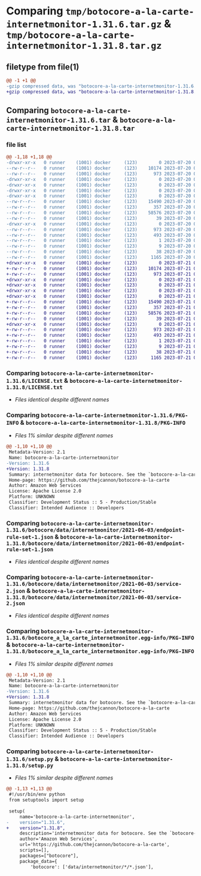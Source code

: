 # Comparing `tmp/botocore-a-la-carte-internetmonitor-1.31.6.tar.gz` & `tmp/botocore-a-la-carte-internetmonitor-1.31.8.tar.gz`

## filetype from file(1)

```diff
@@ -1 +1 @@
-gzip compressed data, was "botocore-a-la-carte-internetmonitor-1.31.6.tar", last modified: Thu Jul 20 01:20:18 2023, max compression
+gzip compressed data, was "botocore-a-la-carte-internetmonitor-1.31.8.tar", last modified: Fri Jul 21 01:21:28 2023, max compression
```

## Comparing `botocore-a-la-carte-internetmonitor-1.31.6.tar` & `botocore-a-la-carte-internetmonitor-1.31.8.tar`

### file list

```diff
@@ -1,18 +1,18 @@
-drwxr-xr-x   0 runner    (1001) docker     (123)        0 2023-07-20 01:20:18.938670 botocore-a-la-carte-internetmonitor-1.31.6/
--rw-r--r--   0 runner    (1001) docker     (123)    10174 2023-07-20 01:20:18.000000 botocore-a-la-carte-internetmonitor-1.31.6/LICENSE.txt
--rw-r--r--   0 runner    (1001) docker     (123)      973 2023-07-20 01:20:18.938670 botocore-a-la-carte-internetmonitor-1.31.6/PKG-INFO
-drwxr-xr-x   0 runner    (1001) docker     (123)        0 2023-07-20 01:20:18.938670 botocore-a-la-carte-internetmonitor-1.31.6/botocore/
-drwxr-xr-x   0 runner    (1001) docker     (123)        0 2023-07-20 01:20:18.938670 botocore-a-la-carte-internetmonitor-1.31.6/botocore/data/
-drwxr-xr-x   0 runner    (1001) docker     (123)        0 2023-07-20 01:20:18.938670 botocore-a-la-carte-internetmonitor-1.31.6/botocore/data/internetmonitor/
-drwxr-xr-x   0 runner    (1001) docker     (123)        0 2023-07-20 01:20:18.938670 botocore-a-la-carte-internetmonitor-1.31.6/botocore/data/internetmonitor/2021-06-03/
--rw-r--r--   0 runner    (1001) docker     (123)    15490 2023-07-20 01:19:55.000000 botocore-a-la-carte-internetmonitor-1.31.6/botocore/data/internetmonitor/2021-06-03/endpoint-rule-set-1.json
--rw-r--r--   0 runner    (1001) docker     (123)      357 2023-07-20 01:19:55.000000 botocore-a-la-carte-internetmonitor-1.31.6/botocore/data/internetmonitor/2021-06-03/paginators-1.json
--rw-r--r--   0 runner    (1001) docker     (123)    58576 2023-07-20 01:19:55.000000 botocore-a-la-carte-internetmonitor-1.31.6/botocore/data/internetmonitor/2021-06-03/service-2.json
--rw-r--r--   0 runner    (1001) docker     (123)       39 2023-07-20 01:19:55.000000 botocore-a-la-carte-internetmonitor-1.31.6/botocore/data/internetmonitor/2021-06-03/waiters-2.json
-drwxr-xr-x   0 runner    (1001) docker     (123)        0 2023-07-20 01:20:18.938670 botocore-a-la-carte-internetmonitor-1.31.6/botocore_a_la_carte_internetmonitor.egg-info/
--rw-r--r--   0 runner    (1001) docker     (123)      973 2023-07-20 01:20:18.000000 botocore-a-la-carte-internetmonitor-1.31.6/botocore_a_la_carte_internetmonitor.egg-info/PKG-INFO
--rw-r--r--   0 runner    (1001) docker     (123)      493 2023-07-20 01:20:18.000000 botocore-a-la-carte-internetmonitor-1.31.6/botocore_a_la_carte_internetmonitor.egg-info/SOURCES.txt
--rw-r--r--   0 runner    (1001) docker     (123)        1 2023-07-20 01:20:18.000000 botocore-a-la-carte-internetmonitor-1.31.6/botocore_a_la_carte_internetmonitor.egg-info/dependency_links.txt
--rw-r--r--   0 runner    (1001) docker     (123)        9 2023-07-20 01:20:18.000000 botocore-a-la-carte-internetmonitor-1.31.6/botocore_a_la_carte_internetmonitor.egg-info/top_level.txt
--rw-r--r--   0 runner    (1001) docker     (123)       38 2023-07-20 01:20:18.938670 botocore-a-la-carte-internetmonitor-1.31.6/setup.cfg
--rw-r--r--   0 runner    (1001) docker     (123)     1165 2023-07-20 01:20:18.000000 botocore-a-la-carte-internetmonitor-1.31.6/setup.py
+drwxr-xr-x   0 runner    (1001) docker     (123)        0 2023-07-21 01:21:28.031050 botocore-a-la-carte-internetmonitor-1.31.8/
+-rw-r--r--   0 runner    (1001) docker     (123)    10174 2023-07-21 01:21:27.000000 botocore-a-la-carte-internetmonitor-1.31.8/LICENSE.txt
+-rw-r--r--   0 runner    (1001) docker     (123)      973 2023-07-21 01:21:28.031050 botocore-a-la-carte-internetmonitor-1.31.8/PKG-INFO
+drwxr-xr-x   0 runner    (1001) docker     (123)        0 2023-07-21 01:21:28.031050 botocore-a-la-carte-internetmonitor-1.31.8/botocore/
+drwxr-xr-x   0 runner    (1001) docker     (123)        0 2023-07-21 01:21:28.031050 botocore-a-la-carte-internetmonitor-1.31.8/botocore/data/
+drwxr-xr-x   0 runner    (1001) docker     (123)        0 2023-07-21 01:21:28.031050 botocore-a-la-carte-internetmonitor-1.31.8/botocore/data/internetmonitor/
+drwxr-xr-x   0 runner    (1001) docker     (123)        0 2023-07-21 01:21:28.031050 botocore-a-la-carte-internetmonitor-1.31.8/botocore/data/internetmonitor/2021-06-03/
+-rw-r--r--   0 runner    (1001) docker     (123)    15490 2023-07-21 01:21:06.000000 botocore-a-la-carte-internetmonitor-1.31.8/botocore/data/internetmonitor/2021-06-03/endpoint-rule-set-1.json
+-rw-r--r--   0 runner    (1001) docker     (123)      357 2023-07-21 01:21:06.000000 botocore-a-la-carte-internetmonitor-1.31.8/botocore/data/internetmonitor/2021-06-03/paginators-1.json
+-rw-r--r--   0 runner    (1001) docker     (123)    58576 2023-07-21 01:21:06.000000 botocore-a-la-carte-internetmonitor-1.31.8/botocore/data/internetmonitor/2021-06-03/service-2.json
+-rw-r--r--   0 runner    (1001) docker     (123)       39 2023-07-21 01:21:06.000000 botocore-a-la-carte-internetmonitor-1.31.8/botocore/data/internetmonitor/2021-06-03/waiters-2.json
+drwxr-xr-x   0 runner    (1001) docker     (123)        0 2023-07-21 01:21:28.031050 botocore-a-la-carte-internetmonitor-1.31.8/botocore_a_la_carte_internetmonitor.egg-info/
+-rw-r--r--   0 runner    (1001) docker     (123)      973 2023-07-21 01:21:28.000000 botocore-a-la-carte-internetmonitor-1.31.8/botocore_a_la_carte_internetmonitor.egg-info/PKG-INFO
+-rw-r--r--   0 runner    (1001) docker     (123)      493 2023-07-21 01:21:28.000000 botocore-a-la-carte-internetmonitor-1.31.8/botocore_a_la_carte_internetmonitor.egg-info/SOURCES.txt
+-rw-r--r--   0 runner    (1001) docker     (123)        1 2023-07-21 01:21:28.000000 botocore-a-la-carte-internetmonitor-1.31.8/botocore_a_la_carte_internetmonitor.egg-info/dependency_links.txt
+-rw-r--r--   0 runner    (1001) docker     (123)        9 2023-07-21 01:21:28.000000 botocore-a-la-carte-internetmonitor-1.31.8/botocore_a_la_carte_internetmonitor.egg-info/top_level.txt
+-rw-r--r--   0 runner    (1001) docker     (123)       38 2023-07-21 01:21:28.031050 botocore-a-la-carte-internetmonitor-1.31.8/setup.cfg
+-rw-r--r--   0 runner    (1001) docker     (123)     1165 2023-07-21 01:21:27.000000 botocore-a-la-carte-internetmonitor-1.31.8/setup.py
```

### Comparing `botocore-a-la-carte-internetmonitor-1.31.6/LICENSE.txt` & `botocore-a-la-carte-internetmonitor-1.31.8/LICENSE.txt`

 * *Files identical despite different names*

### Comparing `botocore-a-la-carte-internetmonitor-1.31.6/PKG-INFO` & `botocore-a-la-carte-internetmonitor-1.31.8/PKG-INFO`

 * *Files 1% similar despite different names*

```diff
@@ -1,10 +1,10 @@
 Metadata-Version: 2.1
 Name: botocore-a-la-carte-internetmonitor
-Version: 1.31.6
+Version: 1.31.8
 Summary: internetmonitor data for botocore. See the `botocore-a-la-carte` package for more info.
 Home-page: https://github.com/thejcannon/botocore-a-la-carte
 Author: Amazon Web Services
 License: Apache License 2.0
 Platform: UNKNOWN
 Classifier: Development Status :: 5 - Production/Stable
 Classifier: Intended Audience :: Developers
```

### Comparing `botocore-a-la-carte-internetmonitor-1.31.6/botocore/data/internetmonitor/2021-06-03/endpoint-rule-set-1.json` & `botocore-a-la-carte-internetmonitor-1.31.8/botocore/data/internetmonitor/2021-06-03/endpoint-rule-set-1.json`

 * *Files identical despite different names*

### Comparing `botocore-a-la-carte-internetmonitor-1.31.6/botocore/data/internetmonitor/2021-06-03/service-2.json` & `botocore-a-la-carte-internetmonitor-1.31.8/botocore/data/internetmonitor/2021-06-03/service-2.json`

 * *Files identical despite different names*

### Comparing `botocore-a-la-carte-internetmonitor-1.31.6/botocore_a_la_carte_internetmonitor.egg-info/PKG-INFO` & `botocore-a-la-carte-internetmonitor-1.31.8/botocore_a_la_carte_internetmonitor.egg-info/PKG-INFO`

 * *Files 1% similar despite different names*

```diff
@@ -1,10 +1,10 @@
 Metadata-Version: 2.1
 Name: botocore-a-la-carte-internetmonitor
-Version: 1.31.6
+Version: 1.31.8
 Summary: internetmonitor data for botocore. See the `botocore-a-la-carte` package for more info.
 Home-page: https://github.com/thejcannon/botocore-a-la-carte
 Author: Amazon Web Services
 License: Apache License 2.0
 Platform: UNKNOWN
 Classifier: Development Status :: 5 - Production/Stable
 Classifier: Intended Audience :: Developers
```

### Comparing `botocore-a-la-carte-internetmonitor-1.31.6/setup.py` & `botocore-a-la-carte-internetmonitor-1.31.8/setup.py`

 * *Files 1% similar despite different names*

```diff
@@ -1,13 +1,13 @@
 #!/usr/bin/env python
 from setuptools import setup
 
 setup(
     name='botocore-a-la-carte-internetmonitor',
-    version="1.31.6",
+    version="1.31.8",
     description='internetmonitor data for botocore. See the `botocore-a-la-carte` package for more info.',
     author='Amazon Web Services',
     url='https://github.com/thejcannon/botocore-a-la-carte',
     scripts=[],
     packages=["botocore"],
     package_data={
         'botocore': ['data/internetmonitor/*/*.json'],
```

